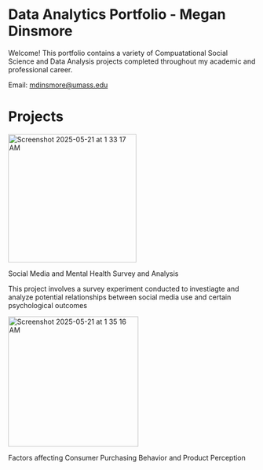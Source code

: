# Data Analytics Portfolio - Megan Dinsmore
Welcome! This portfolio contains a variety of Compuatational Social Science and Data Analysis projects completed throughout my academic and professional career. 

Email: mdinsmore@umass.edu

# Projects
<img width="261" alt="Screenshot 2025-05-21 at 1 33 17 AM" src="https://github.com/user-attachments/assets/ab38beb9-e3f7-4068-af5f-fec6f8a2d791" /> 

Social Media and Mental Health Survey and Analysis

This project involves a survey experiment conducted to investiagte and analyze potential relationships between social media use and certain psychological outcomes

<img width="265" alt="Screenshot 2025-05-21 at 1 35 16 AM" src="https://github.com/user-attachments/assets/0484b138-7768-4142-8783-f5f91dffdf2e" /> 

Factors affecting Consumer Purchasing Behavior and Product Perception
